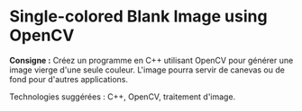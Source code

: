 # Single-colored Blank Image using OpenCV

**Consigne :**
Créez un programme en C++ utilisant OpenCV pour générer une image vierge d'une seule couleur. L'image pourra servir de canevas ou de fond pour d'autres applications.

Technologies suggérées : C++, OpenCV, traitement d'image.
